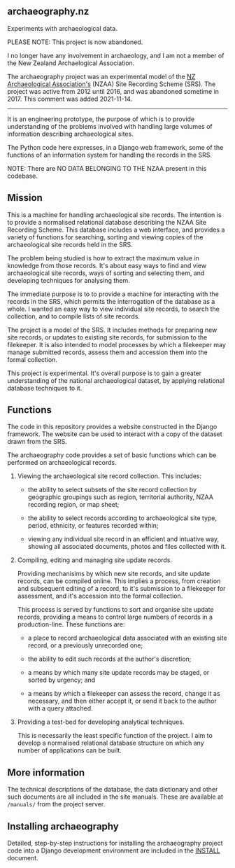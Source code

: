 archaeography.nz
----------------

Experiments with archaeological data.

PLEASE NOTE: This project is now abandoned. 

I no longer have any involvement in archaeology, and I am not a 
member of the New Zealand Archaelogical Association.

The archaeography project was an experimental model of the [NZ
Archaeological Association's](http://nzarchaeology.org) (NZAA) Site
Recording Scheme (SRS). The project was active from 2012 until 2016, 
and was abandoned sometime in 2017. This comment was added 
2021-11-14.

---

It is an engineering prototype, the purpose of
which is to provide understanding of the problems involved with
handling large volumes of information describing archaeological sites.

The Python code here expresses, in a Django web framework, some of the
functions of an information system for handling the records in the SRS.

NOTE: There are NO DATA BELONGING TO THE NZAA present in this
codebase. 


Mission
---------

This is a machine for handling archaeological site records. The
intention is to provide a normalised relational database describing
the NZAA Site Recording Scheme. This database includes a web
interface, and provides a variety of functions for searching, sorting
and viewing copies of the archaeological site records held in the SRS.

The problem being studied is how to extract the maximum value in
knowledge from those records. It's about easy ways to find and view
archaeological site records, ways of sorting and selecting them, and
developing techniques for analysing them.

The immediate purpose is to to provide a machine for interacting with
the records in the SRS, which permits the interrogation of the
database as a whole. I wanted an easy way to view individual site
records, to search the collection, and to compile lists of site
records.

The project is a model of the SRS. It includes methods for preparing
new site records, or updates to existing site records, for submission
to the filekeeper. It is also intended to model processes by which a
filekeeper may manage submitted records, assess them and accession them
into the formal collection.

This project is experimental. It's overall purpose is to gain a
greater understanding of the national archaeological dataset, by
applying relational database techniques to it.


Functions
---------

The code in this repository provides a website constructed in the
Django framework. The website can be used to interact with a copy of
the dataset drawn from the SRS.

The archaeography code provides a set of basic functions which can be
performed on archaeological records.


1.  Viewing the archaeological site record collection. This includes:

    -   the ability to select subsets of the site record collection by
        geographic groupings such as region, territorial authority,
        NZAA recording region, or map sheet;

    -   the ability to select records according to archaeological site
        type, period, ethnicity, or features recorded within;

    -   viewing any individual site record in an efficient and intuative
        way, showing all associated documents, photos and files
        collected with it.

1.  Compiling, editing and managing site update records.

    Providing mechanisims by which new site records, and site update
    records, can be compiled online. This implies a process, from
    creation and subsequent editing of a record, to it's submission to
    a filekeeper for assessment, and it's accession into the formal
    collection. 

    This process is served by functions to sort and organise site
    update records, providing a means to control large numbers of
    records in a production-line. These functions are:

    -   a place to record archaeological data associated with an
        existing site record, or a previously unrecorded one;

    -   the ability to edit such records at the author's discretion;

    -   a means by which many site update records may be staged, or sorted by
        urgency; and

    -   a means by which a filekeeper can assess the record, change it
        as necessary, and then either accept it, or send it back to the
        author with a query attached.

1.  Providing a test-bed for developing analytical techniques.

    This is necessarily the least specific function of the project. I
    aim to develop a normalised relational database structure on which
    any number of applications can be built. 


More information
----------------

The technical descriptions of the database, the data dictionary and
other such documents are all included in the site manuals. These are
available at `/manuals/` from the project server.


Installing archaeography
------------------------

Detailed, step-by-step instructions for installing the archaeography
project code into a Django development environment are included in the
[INSTALL](https://github.com/malcolmhutchinson/archaeography/blob/master/INSTALL.md)
document.
